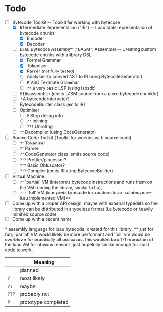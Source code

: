 # Todo

- [ ] Bytecode Toolkit -- Toolkit for working with bytecode
    - [X] Intermediate Representation ("IR") -- Luau table representation of bytecode chunks
        - [X] Encoder
        - [X] Decoder
    - [ ] Luau Bytecode Assembly\* ("LASM") Assembler -- Creating custom bytecode chunks with a library DSL
        - [X] Formal Grammar
        - [X] Tokeniser
        - [X] Parser (not fully tested)
        - [ ] Analyser (to convert AST to IR using BytecodeGenerator)
        - [ ] `P` VSC Textmate Grammar
        - [ ] `??` a very basic LSP (using lspsdk)
    - [ ] `P` Disassembler (emits LASM source from a given bytecode chunk/ir)
    - [ ] `?` A bytecode interpeter?
    - [ ] BytecodeBuilder class (emits IR)
    - [ ] Optimiser
        - [ ] `P` Strip debug info
        - [ ] `??` Inlining
        - [ ] `???` Unrolling
    - [ ] `??` Decompiler (using CodeGenerator)
- [ ] Source Code Toolkit (Toolkit for working with source code)
    - [ ] `??` Tokeniser
    - [ ] `??` Parser
    - [ ] `??` CodeGenerator class (emits source code)
    - [ ] `???` Prettier/processor?
    - [ ] `???` Basic Obfuscator?
    - [ ] `???` Compiler (emits IR using BytecodeBuilder)
- [ ] Virtual Machine
    - [ ] `??` 'partial' VM (interprets bytecode instructions and runs them on the VM running the library, similar to fiu),
    - [ ] `???` 'full' VM (interprets bytecode instructions in an isolated pure-luau implemented VM)\*\*
- [ ] Come up with a proper API design, maybe with external typedefs so the library can be distributed in a typeless format (i.e bytecode or heavily minified source code);
- [ ] Come up with a decent name

\* assembly language for luau bytecode, created for this library.
\*\* just for fun; 'partial' VM would likely be more performant and 'full' vm would be overblown for practically all use cases. this wouldnt be a 1-1 recreation of the luau VM for obvious reasons, just hopefully similar enough for most code to work.

||Meaning|
|-|-|
||planned|
|`?`|most likely|
|`??`|maybe|
|`???`|probably not|
|`P`|prototype completed|